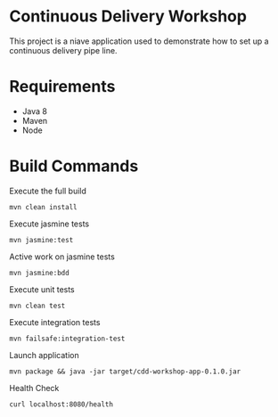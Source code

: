 # Continuous Delivery Workshop

This project is a niave application used to demonstrate how to set up a continuous delivery pipe line.

# Requirements

- Java 8
- Maven
- Node


# Build Commands

Execute the full build
```
mvn clean install
```

Execute jasmine tests

```
mvn jasmine:test
```

Active work on jasmine tests

```
mvn jasmine:bdd
```

Execute unit tests

```
mvn clean test
```

Execute integration tests

```
mvn failsafe:integration-test
```

Launch application

```
mvn package && java -jar target/cdd-workshop-app-0.1.0.jar
```

Health Check

```
curl localhost:8080/health
```